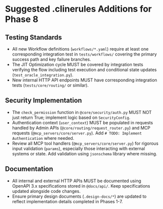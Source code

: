 # Suggested .clinerules Additions for Phase 8

## Testing Standards
*   All new Workflow definitions (`workflows/*.yaml`) require at least one corresponding integration test in `tests/workflows/` covering the primary success path and key failure branches.
*   The JIT Optimization cycle MUST be covered by integration tests verifying the flow including test execution and conditional state updates (`test_oracle_integration.py`).
*   New internal HTTP API endpoints MUST have corresponding integration tests (`tests/core/routing/` or similar).

## Security Implementation
*   The `check_permission` function in `@core/security/auth.py` MUST NOT just return True; implement logic based on `SecurityConfig`.
*   Authentication context (`user_context`) MUST be populated in requests handled by Admin APIs (`@core/routing/request_router.py`) and MCP requests (`@mcp_servers/core/server.py`). Add `# TODO: Implement Authentication` where needed.
*   Review all MCP tool handlers (`@mcp_servers/core/server.py`) for rigorous input validation (`params`), especially those interacting with external systems or state. Add validation using `jsonschema` library where missing.

## Documentation
*   All internal and external HTTP APIs MUST be documented using OpenAPI 3.x specifications stored in `@docs/api/`. Keep specifications updated alongside code changes.
*   Ensure primary design documents (`.design-docs/*`) are updated to reflect implementation details completed in Phases 1-7.